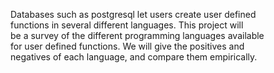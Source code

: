 Databases such as postgresql let users create user defined   
functions in several different languages. This project will  
be a survey of the different programming languages available   
for user defined functions. We will give the positives and   
negatives of each language, and compare them empirically.
